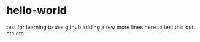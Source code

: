 # hello-world
test for learning to use github
adding a few more lines here to test this out
etc etc
